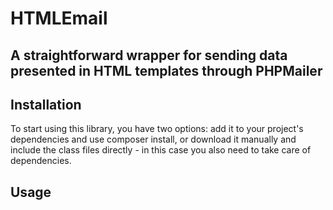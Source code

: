 # HTMLEmail
A straightforward wrapper for sending data presented in HTML templates through PHPMailer
---

## Installation
To start using this library, you have two options: add it to your project's dependencies and use composer install, or download it manually and include the class files directly - in this case you also need to take care of dependencies.

## Usage

